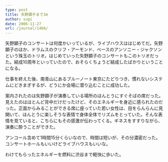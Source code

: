 ```yaml
---
type: post
title: 矢野顕子まで3m
author: sugi
date: 2006-11-27
url: /journal/1468/
---
```

矢野顕子のコンサートは何度かいっているが、ライブハウスははじめてだ。矢野顕子のほか、ドラムスのクリフ・アーモンド、ベースのアンソニー・ジャクソンという珠玉のトリオ。はじめていった矢野顕子のコンサートもこのトリオだった。結成10周年といっていたので、おそらくちょうど結成したばかりということになる。

仕事を終えた後、南青山にあるブルーノート東京にたどりつき、慣れないシステムにどきまぎするが、どうにか会場に潜り込むことに成功した。

案内されたのは矢野顕子が演奏している場所のほんとうにすぐそばの席だった。見えたのはほとんど背中だけだったけど、そのエネルギーを身近に感られたのだった。正面からみることができる席に座っていた若い女性は、目をらんらんに見開いて、ほんとうに楽しそうな表情で身体全体でリズムをとっていた。そんな表情を見ていると、こちらにもその感激が伝わってくる。ギネスをすすりながら、演奏に酔うことができた。

アンコール含めて1時間15分くらいなので、時間は短いが、その分濃密だった。コンサートホールもいいけどライブハウスもいいな。

わけてもらったエネルギーを燃料に渋谷まで軽快に歩いた。

